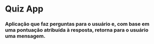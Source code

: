 # Quiz App

### Aplicação que faz perguntas para o usuário e, com base em uma pontuação atribuída à resposta, retorna para o usuário uma mensagem.
